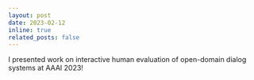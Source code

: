 ```yaml
---
layout: post
date: 2023-02-12
inline: true
related_posts: false
---
```


I presented work on interactive human evaluation of open-domain dialog systems at AAAI 2023!
